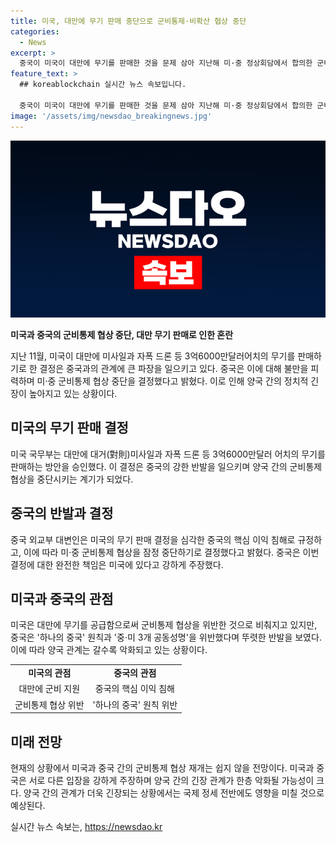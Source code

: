 ```yaml
---
title: 미국, 대만에 무기 판매 중단으로 군비통제·비확산 협상 중단
categories:
  - News
excerpt: >
  중국이 미국이 대만에 무기를 판매한 것을 문제 삼아 지난해 미·중 정상회담에서 합의한 군비통제·비확산 협상을 중단하기로 했다고 밝혔다. 중국 외교부 대변인은 미국의 대만 무기 판매로 양국의 정치적 상호신뢰를 깨는 부정적 조치라며 미국의 책임이라고 강조했다. 이에 따라 중국은 새로운 군비통제·비확산 협상을 잠정 중단하고 미 방산업체 6곳을 제재 대상에 올렸다.
feature_text: >
  ## koreablockchain 실시간 뉴스 속보입니다.

  중국이 미국이 대만에 무기를 판매한 것을 문제 삼아 지난해 미·중 정상회담에서 합의한 군비통제·비확산 협상을 중단하기로 했다고 밝혔다. 중국 외교부 대변인은 미국의 대만 무기 판매로 양국의 정치적 상호신뢰를 깨는 부정적 조치라며 미국의 책임이라고 강조했다. 이에 따라 중국은 새로운 군비통제·비확산 협상을 잠정 중단하고 미 방산업체 6곳을 제재 대상에 올렸다.
image: '/assets/img/newsdao_breakingnews.jpg'
---
```


<p><img src="/assets/img/newsdao_breakingnews.jpg" alt="koreablockchain 속보" /></p>

<p><b>미국과 중국의 군비통제 협상 중단, 대만 무기 판매로 인한 혼란</b></p>

<p data-ke-size="size16">지난 11월, 미국이 대만에 미사일과 자폭 드론 등 3억6000만달러어치의 무기를 판매하기로 한 결정은 중국과의 관계에 큰 파장을 일으키고 있다. 중국은 이에 대해 불만을 피력하며 미·중 군비통제 협상 중단을 결정했다고 밝혔다. 이로 인해 양국 간의 정치적 긴장이 높아지고 있는 상황이다.</p>

<h2 data-ke-size="size26">미국의 무기 판매 결정</h2>

<p data-ke-size="size16">미국 국무부는 대만에 대거(對則)미사일과 자폭 드론 등 3억6000만달러 어치의 무기를 판매하는 방안을 승인했다. 이 결정은 중국의 강한 반발을 일으키며 양국 간의 군비통제 협상을 중단시키는 계기가 되었다.</p>

<h2 data-ke-size="size26">중국의 반발과 결정</h2>

<p data-ke-size="size16">중국 외교부 대변인은 미국의 무기 판매 결정을 심각한 중국의 핵심 이익 침해로 규정하고, 이에 따라 미·중 군비통제 협상을 잠정 중단하기로 결정했다고 밝혔다. 중국은 이번 결정에 대한 완전한 책임은 미국에 있다고 강하게 주장했다.</p>

<h2 data-ke-size="size26">미국과 중국의 관점</h2>

<p data-ke-size="size16">미국은 대만에 무기를 공급함으로써 군비통제 협상을 위반한 것으로 비춰지고 있지만, 중국은 '하나의 중국' 원칙과 '중·미 3개 공동성명'을 위반했다며 뚜렷한 반발을 보였다. 이에 따라 양국 관계는 갈수록 악화되고 있는 상황이다.</p>

<table>
    <tbody>
        <tr>
            <td style="text-align: center; height: 17px;"><b>미국의 관점</b></td>
            <td style="text-align: center; height: 17px;"><b>중국의 관점</b></td>
        </tr>
        <tr>
            <td style="text-align: center; height: 17px;">대만에 군비 지원</td>
            <td style="text-align: center; height: 17px;">중국의 핵심 이익 침해</td>
        </tr>
        <tr>
            <td style="text-align: center; height: 17px;">군비통제 협상 위반</td>
            <td style="text-align: center; height: 17px;">'하나의 중국' 원칙 위반</td>
        </tr>
    </tbody>
</table>

<h2 data-ke-size="size26">미래 전망</h2>

<p data-ke-size="size16">현재의 상황에서 미국과 중국 간의 군비통제 협상 재개는 쉽지 않을 전망이다. 미국과 중국은 서로 다른 입장을 강하게 주장하며 양국 간의 긴장 관계가 한층 악화될 가능성이 크다. 양국 간의 관계가 더욱 긴장되는 상황에서는 국제 정세 전반에도 영향을 미칠 것으로 예상된다.</p>
실시간 뉴스 속보는, <a href="https://newsdao.kr" rel="dofollow">https://newsdao.kr</a>


